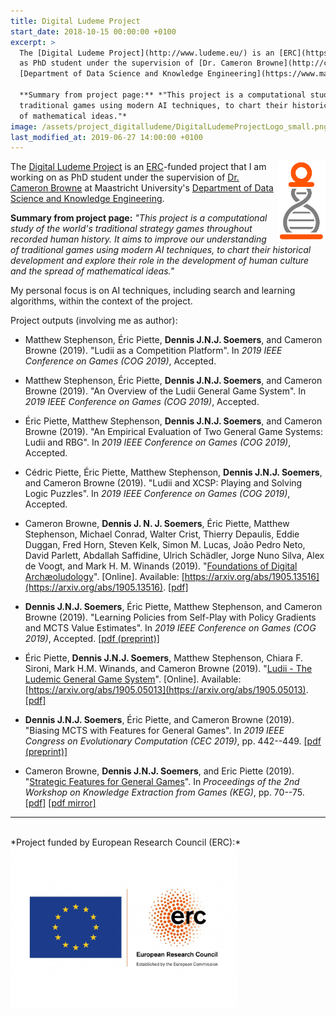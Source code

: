 ```yaml
---
title: Digital Ludeme Project
start_date: 2018-10-15 00:00:00 +0100
excerpt: >
  The [Digital Ludeme Project](http://www.ludeme.eu/) is an [ERC](https://erc.europa.eu/)-funded project that I am working on 
  as PhD student under the supervision of [Dr. Cameron Browne](http://cambolbro.com/) at Maastricht University's 
  [Department of Data Science and Knowledge Engineering](https://www.maastrichtuniversity.nl/about-um/faculties/science-and-engineering/fse-departments/department-data-science-and-knowledge).
  
  **Summary from project page:** *"This project is a computational study of the world's traditional strategy games throughout recorded human history. It aims to improve our understanding of 
  traditional games using modern AI techniques, to chart their historical development and explore their role in the development of human culture and the spread 
  of mathematical ideas."*
image: /assets/project_digitalludeme/DigitalLudemeProjectLogo_small.png
last_modified_at: 2019-06-27 14:00:00 +0100
---
```


<a href="http://www.ludeme.eu/"><img src="/assets/project_digitalludeme/DigitalLudemeProjectLogo_small.png" title="The Digital Ludeme Project" align="right" style="max-height:128px"></a>
The [Digital Ludeme Project](http://www.ludeme.eu/) is an [ERC](https://erc.europa.eu/)-funded project that I am working on 
as PhD student under the supervision of [Dr. Cameron Browne](http://cambolbro.com/) at Maastricht University's 
[Department of Data Science and Knowledge Engineering](https://www.maastrichtuniversity.nl/about-um/faculties/science-and-engineering/fse-departments/department-data-science-and-knowledge).

**Summary from project page:** *"This project is a computational study of the world's traditional strategy games throughout recorded human history. It aims to improve our understanding of 
traditional games using modern AI techniques, to chart their historical development and explore their role in the development of human culture and the spread 
of mathematical ideas."*

My personal focus is on AI techniques, including search and learning algorithms, within the context of the project.

Project outputs (involving me as author):

- Matthew Stephenson, Éric Piette, **Dennis J.N.J. Soemers**, and Cameron Browne (2019).
"Ludii as a Competition Platform". In *2019 IEEE Conference on Games (COG 2019)*, Accepted.

- Matthew Stephenson, Éric Piette, **Dennis J.N.J. Soemers**, and Cameron Browne (2019).
"An Overview of the Ludii General Game System". In *2019 IEEE Conference on Games (COG 2019)*, Accepted.

- Éric Piette, Matthew Stephenson, **Dennis J.N.J. Soemers**, and Cameron Browne (2019).
"An Empirical Evaluation of Two General Game Systems: Ludii and RBG". In *2019 IEEE Conference on Games (COG 2019)*, Accepted.

- Cédric Piette, Éric Piette, Matthew Stephenson, **Dennis J.N.J. Soemers**, and Cameron Browne (2019).
"Ludii and XCSP: Playing and Solving Logic Puzzles". In *2019 IEEE Conference on Games (COG 2019)*, Accepted.

- Cameron Browne, **Dennis J. N. J. Soemers**, Éric Piette, Matthew Stephenson, Michael Conrad, Walter Crist, Thierry Depaulis, 
Eddie Duggan, Fred Horn, Steven Kelk, Simon M. Lucas, João Pedro Neto, David Parlett, Abdallah Saffidine, Ulrich Schädler, 
Jorge Nuno Silva, Alex de Voogt, and Mark H. M. Winands (2019).
"[Foundations of Digital Archæoludology](https://arxiv.org/abs/1905.13516)". [Online]. Available:
[https://arxiv.org/abs/1905.13516](https://arxiv.org/abs/1905.13516). [[pdf]](https://arxiv.org/pdf/1905.13516)

- **Dennis J.N.J. Soemers**, Éric Piette, Matthew Stephenson, and Cameron Browne (2019). 
"Learning Policies from Self-Play with Policy Gradients and MCTS Value Estimates". In
*2019 IEEE Conference on Games (COG 2019)*, Accepted. [[pdf (preprint)]](https://arxiv.org/pdf/1905.05809)

- Éric Piette, **Dennis J.N.J. Soemers**, Matthew Stephenson, Chiara F. Sironi, Mark H.M. Winands, and Cameron Browne (2019).
"[Ludii - The Ludemic General Game System](https://arxiv.org/abs/1905.05013)". [Online]. Available: 
[https://arxiv.org/abs/1905.05013](https://arxiv.org/abs/1905.05013). [[pdf]](https://arxiv.org/pdf/1905.05013)

- **Dennis J.N.J. Soemers**, Éric Piette, and Cameron Browne (2019). "Biasing MCTS with Features for General Games".
In *2019 IEEE Congress on Evolutionary Computation (CEC 2019)*, pp. 442--449. [[pdf (preprint)]](https://arxiv.org/pdf/1903.08942)

- Cameron Browne, **Dennis J.N.J. Soemers**, and Eric Piette (2019). "[Strategic Features for General Games](http://ceur-ws.org/Vol-2313/)".
In *Proceedings of the 2nd Workshop on Knowledge Extraction from Games (KEG)*, pp. 70--75. [[pdf]](http://ceur-ws.org/Vol-2313/KEG_2019_paper_8.pdf) 
[[pdf mirror]](/assets/publications/AAAI_KEG2019_Features.pdf)

---

<br>
*Project funded by European Research Council (ERC):*<br>
<a href="https://erc.europa.eu/"><img src="/assets/project_digitalludeme/LOGO_ERC-FLAG_EU_.jpg" title="European Research Council" align="center" style="max-height:256px"></a>